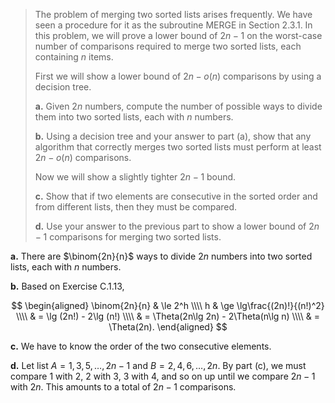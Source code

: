 > The problem of merging two sorted lists arises frequently. We have seen a procedure for it as the subroutine $\text{MERGE}$ in Section 2.3.1. In this problem, we will prove a lower bound of $2n - 1$ on the worst-case number of comparisons required to merge two sorted lists, each containing $n$ items.
>
> First we will show a lower bound of $2n - o(n)$ comparisons by using a decision tree.
>
> **a.** Given $2n$ numbers, compute the number of possible ways to divide them into two sorted lists, each with $n$ numbers.
>
> **b.** Using a decision tree and your answer to part (a), show that any algorithm that correctly merges two sorted lists must perform at least $2n - o(n)$ comparisons.
>
> Now we will show a slightly tighter $2n - 1$ bound.
>
> **c.** Show that if two elements are consecutive in the sorted order and from different lists, then they must be compared.
>
> **d.** Use your answer to the previous part to show a lower bound of $2n - 1$ comparisons for merging two sorted lists.

**a.** There are $\binom{2n}{n}$ ways to divide $2n$ numbers into two sorted lists, each with $n$ numbers.

**b.** Based on Exercise C.1.13,

$$
\begin{aligned}
\binom{2n}{n} & \le 2^h \\\\
            h & \ge \lg\frac{(2n)!}{(n!)^2} \\\\
              & =   \lg (2n!) - 2\lg (n!) \\\\
              & =   \Theta(2n\lg 2n) - 2\Theta(n\lg n) \\\\
              & =   \Theta(2n).
\end{aligned}
$$

**c.** We have to know the order of the two consecutive elements.

**d.** Let list $A = 1, 3, 5, \ldots, 2n - 1$ and $B = 2, 4, 6, \ldots, 2n$. By part (c), we must compare $1$ with $2$, $2$ with $3$, $3$ with $4$, and so on up until we compare $2n - 1$ with $2n$. This amounts to a total of $2n - 1$ comparisons.
